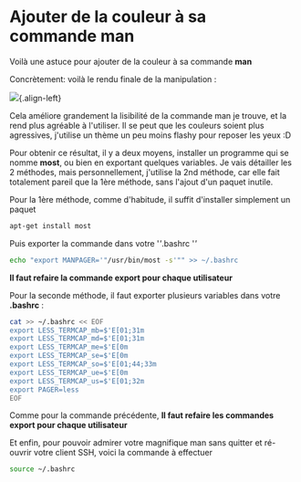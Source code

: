 # Ajouter de la couleur à sa commande man

Voilà une astuce pour ajouter de la couleur à sa commande **man**

Concrètement: voilà le rendu finale de la manipulation :

![](http://i.imgur.com/CvE3Cy0.jpg){.align-left}

Cela améliore grandement la lisibilité de la commande man je trouve, et
la rend plus agréable à l'utiliser. Il se peut que les couleurs soient
plus agressives, j'utilise un thème un peu moins flashy pour reposer
les yeux :D

Pour obtenir ce résultat, il y a deux moyens, installer un programme qui
se nomme **most**, ou bien en exportant quelques variables. Je vais
détailler les 2 méthodes, mais personnellement, j'utilise la 2nd
méthode, car elle fait totalement pareil que la 1ère méthode, sans
l'ajout d'un paquet inutile.

Pour la 1ère méthode, comme d'habitude, il suffit d'installer
simplement un paquet

```bash
apt-get install most
```

Puis exporter la commande dans votre '*'*.bashrc '*'*

```bash
echo "export MANPAGER='"/usr/bin/most -s'"" >> ~/.bashrc
```

**Il faut refaire la commande export pour chaque utilisateur**

Pour la seconde méthode, il faut exporter plusieurs variables dans votre
**.bashrc** :

```bash
cat >> ~/.bashrc << EOF
export LESS_TERMCAP_mb=$'E[01;31m
export LESS_TERMCAP_md=$'E[01;31m
export LESS_TERMCAP_me=$'E[0m
export LESS_TERMCAP_se=$'E[0m
export LESS_TERMCAP_so=$'E[01;44;33m
export LESS_TERMCAP_ue=$'E[0m
export LESS_TERMCAP_us=$'E[01;32m
export PAGER=less
EOF
```

Comme pour la commande précédente, **Il faut refaire les commandes
export pour chaque utilisateur**

Et enfin, pour pouvoir admirer votre magnifique man sans quitter et
ré-ouvrir votre client SSH, voici la commande à effectuer

```bash
source ~/.bashrc
```
